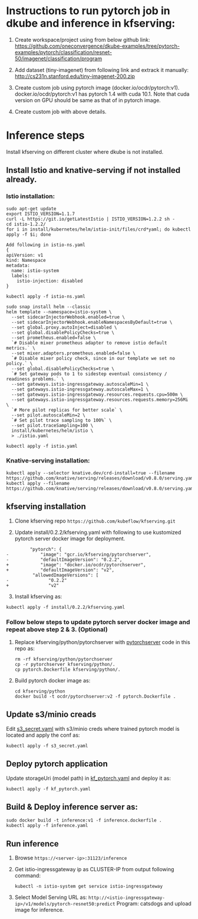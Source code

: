 # Instructions to run pytorch job in dkube and inference in kfserving:

1. Create workspace/project using from below github link:
https://github.com/oneconvergence/dkube-examples/tree/pytorch-examples/pytorch/classification/resnet-50/imagenet/classification/program

2. Add dataset (tiny-imagenet) from following link and extrack it manually:
http://cs231n.stanford.edu/tiny-imagenet-200.zip

3. Create custom job using pytorch image (docker.io/ocdr/pytorch:v1).
   docker.io/ocdr/pytorch:v1 has pytorch 1.4 with cuda 10.1.
   Note that cuda version on GPU should be same as that of in pytorch image.

4. Create custom job with above details.

# Inference steps
  Install kfserving on different cluster where dkube is not installed.

## Install Istio and knative-serving if not installed already.

### Istio installation:
   
   ```
   sudo apt-get update
   export ISTIO_VERSION=1.1.7
   curl -L https://git.io/getLatestIstio | ISTIO_VERSION=1.2.2 sh -
   cd istio-1.2.2/
   for i in install/kubernetes/helm/istio-init/files/crd*yaml; do kubectl apply -f $i; done

   Add following in istio-ns.yaml
   {
   apiVersion: v1
   kind: Namespace
   metadata:
     name: istio-system
     labels:
       istio-injection: disabled
   }

   kubectl apply -f istio-ns.yaml

   sudo snap install helm --classic
   helm template --namespace=istio-system \
     --set sidecarInjectorWebhook.enabled=true \
     --set sidecarInjectorWebhook.enableNamespacesByDefault=true \
     --set global.proxy.autoInject=disabled \
     --set global.disablePolicyChecks=true \
     --set prometheus.enabled=false \
     `# Disable mixer prometheus adapter to remove istio default metrics.` \
     --set mixer.adapters.prometheus.enabled=false \
     `# Disable mixer policy check, since in our template we set no policy.` \
     --set global.disablePolicyChecks=true \
     `# Set gateway pods to 1 to sidestep eventual consistency / readiness problems.` \
     --set gateways.istio-ingressgateway.autoscaleMin=1 \
     --set gateways.istio-ingressgateway.autoscaleMax=1 \
     --set gateways.istio-ingressgateway.resources.requests.cpu=500m \
     --set gateways.istio-ingressgateway.resources.requests.memory=256Mi \
     `# More pilot replicas for better scale` \
     --set pilot.autoscaleMin=2 \
     `# Set pilot trace sampling to 100%` \
     --set pilot.traceSampling=100 \
     install/kubernetes/helm/istio \
     > ./istio.yaml

   kubectl apply -f istio.yaml
   ```

### Knative-serving installation:
   
   ```
   kubectl apply --selector knative.dev/crd-install=true --filename https://github.com/knative/serving/releases/download/v0.8.0/serving.yaml
   kubectl apply --filename https://github.com/knative/serving/releases/download/v0.8.0/serving.yaml
   ```
## kfserving installation
   1. Clone kfserving repo
   ```https://github.com/kubeflow/kfserving.git```
   
   2. Update install/0.2.2/kfserving.yaml with following to use kustomized pytorch server docker image for deployment.
   ```
            "pytorch": {
-            "image": "gcr.io/kfserving/pytorchserver",
-            "defaultImageVersion": "0.2.2",
+            "image": "docker.io/ocdr/pytorchserver",
+            "defaultImageVersion": "v2",
             "allowedImageVersions": [
-               "0.2.2"
+               "v2"
   ```
   
   3. Install kfserving as:
   
   ```kubectl apply -f install/0.2.2/kfserving.yaml```

### Follow below steps to update pytorch server docker image and repeat above step 2 & 3. (Optional)

   1. Replace kfserving/python/pytorchserver with [pytorchserver](./pytorchserver) code in this repo as:
      ```
      rm -rf kfserving/python/pytorchserver
      cp -r pytorchserver kfserving/python/.
      cp pytorch.Dockerfile kfserving/python/.
      ```
   2. Build pytorch docker image as:
      ```
      cd kfserving/python
      docker build -t ocdr/pytorchserver:v2 -f pytorch.Dockerfile .
      ```

## Update s3/minio creads
   Edit [s3_secret.yaml](./s3_secret.yaml) with s3/minio creds where trained pytorch model is located and apply the conf as:
   
   ```kubectl apply -f s3_secret.yaml```

## Deploy pytorch application
   Update storageUri (model path) in [kf_pytorch.yaml](./kf_pytorch.yaml) and deploy it as:
   
   ```kubectl apply -f kf_pytorch.yaml```

## Build & Deploy inference server as:

   ```
   sudo docker build -t inference:v1 -f inference.dockerfile .   
   kubectl apply -f inference.yaml
   ```
   
## Run inference

   1. Browse ```https://<server-ip>:31123/inference```
   
   2. Get istio-ingressgateway ip as CLUSTER-IP from output following command:
   
      ```kubectl -n istio-system get service istio-ingressgateway```

   3. Select Model Serving URL as: ```http://<istio-ingressgateway-ip>/v1/models/pytorch-resnet50:predict```
      Program: catsdogs and upload image for inference.
